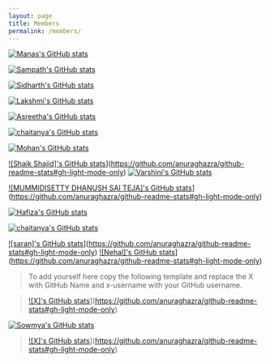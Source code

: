 ```yaml
---
layout: page
title: Members
permalink: /members/
---
```


[![Manas's GitHub stats](https://github-readme-stats.vercel.app/api?username=manasmalla&show_icons=true&border_radius=16&theme=default#gh-light-mode-only)](https://github.com/anuraghazra/github-readme-stats#gh-light-mode-only)

[![Sampath's GitHub stats](https://github-readme-stats.vercel.app/api?username=sampathbalivada&show_icons=true&border_radius=16&theme=default#gh-light-mode-only)](https://github.com/anuraghazra/github-readme-stats#gh-light-mode-only)

[![Sidharth's GitHub stats](https://github-readme-stats.vercel.app/api?username=psidh&show_icons=true&border_radius=16&theme=default#gh-light-mode-only)](https://github.com/anuraghazra/github-readme-stats#gh-light-mode-only)


[![Lakshmi's GitHub stats](https://github-readme-stats.vercel.app/api?username=lakshmikoyilada&show_icons=true&border_radius=16&theme=default#gh-light-mode-only)](https://github.com/anuraghazra/github-readme-stats#gh-light-mode-only)

[![Asreetha's GitHub stats](https://github-readme-stats.vercel.app/api?username=Asreetha98&show_icons=true&border_radius=16&theme=default#gh-light-mode-only)](https://github.com/anuraghazra/github-readme-stats#gh-light-mode-only)

[![chaitanya's GitHub stats](https://github-readme-stats.vercel.app/api?username=Chaitanyakilari&show_icons=true&border_radius=16&theme=default#gh-light-mode-only)](https://github.com/anuraghazra/github-readme-stats#gh-light-mode-only)

[![Mohan's GitHub stats](https://github-readme-stats.vercel.app/api?username=vmss2009&show_icons=true&border_radius=16&theme=default#gh-light-mode-only)](https://github.com/anuraghazra/github-readme-stats#gh-light-mode-only)

[![Shaik Shajid]'s GitHub stats](https://github-readme-stats.vercel.app/api?username=shaik-shajid&show_icons=true&border_radius=16&theme=default#gh-light-mode-only)](https://github.com/anuraghazra/github-readme-stats#gh-light-mode-only)
[![Varshini's GitHub stats](https://github-readme-stats.vercel.app/api?username=varshinisreenivas&show_icons=true&border_radius=16&theme=default#gh-light-mode-only)](https://github.com/anuraghazra/github-readme-stats#gh-light-mode-only)


[![MUMMIDISETTY DHANUSH SAI TEJA]'s GitHub stats](https://github-readme-stats.vercel.app/api?username=MUMMIDISETTYDHANUSHSAITEJA&show_icons=true&border_radius=16&theme=default#gh-light-mode-only)](https://github.com/anuraghazra/github-readme-stats#gh-light-mode-only)

[![Hafiza's GitHub stats](https://github-readme-stats.vercel.app/api?username=ShaikHafiza&show_icons=true&border_radius=16&theme=default#gh-light-mode-only)](https://github.com/anuraghazra/github-readme-stats#gh-light-mode-only)

[![chaitanya's GitHub stats](https://github-readme-stats.vercel.app/api?username=Chaitanyakilari&show_icons=true&border_radius=16&theme=default#gh-light-mode-only)](https://github.com/anuraghazra/github-readme-stats#gh-light-mode-only)

[![saran]'s GitHub stats](https://github-readme-stats.vercel.app/api?username=saran-github232&show_icons=true&border_radius=16&theme=default#gh-light-mode-only)](https://github.com/anuraghazra/github-readme-stats#gh-light-mode-only)
[![Nehal]'s GitHub stats](https://github-readme-stats.vercel.app/api?username=nehal-5&show_icons=true&border_radius=16&theme=default#gh-light-mode-only)](https://github.com/anuraghazra/github-readme-stats#gh-light-mode-only)


> To add yourself here copy the following template and replace the X with GitHub Name and x-username with your GitHub username.

> 
> [![X]'s GitHub stats](https://github-readme-stats.vercel.app/api?username=[x-username]&show_icons=true&border_radius=16&theme=default#gh-light-mode-only)](https://github.com/anuraghazra/github-readme-stats#gh-light-mode-only)

[![Sowmya's GitHub stats](https://github-readme-stats.vercel.app/api?username=devxbysowmya&show_icons=true&border_radius=16&theme=default#gh-light-mode-only)](https://github.com/anuraghazra/github-readme-stats#gh-light-mode-only)

>
> [![X]'s GitHub stats](https://github-readme-stats.vercel.app/api?username=chaitanya&show_icons=true&border_radius=16&theme=default#gh-light-mode-only)](https://github.com/anuraghazra/github-readme-stats#gh-light-mode-only)

